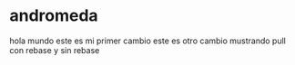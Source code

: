 # andromeda
hola mundo este es mi primer cambio
este es otro cambio
mustrando pull con rebase y sin rebase

